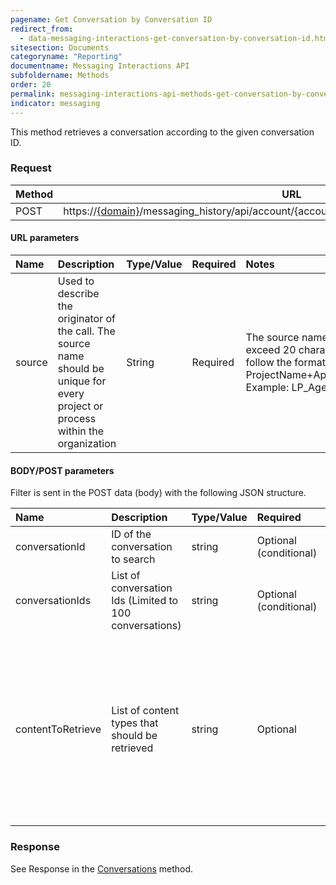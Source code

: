 ```yaml
---
pagename: Get Conversation by Conversation ID
redirect_from:
  - data-messaging-interactions-get-conversation-by-conversation-id.html
sitesection: Documents
categoryname: "Reporting"
documentname: Messaging Interactions API
subfoldername: Methods
order: 20
permalink: messaging-interactions-api-methods-get-conversation-by-conversation-id.html
indicator: messaging
---
```


This method retrieves a conversation according to the given conversation ID.

### Request

Method | URL
---- | ---
POST | https://[{domain}](/agent-domain-domain-api.html)/messaging_history/api/account/{accountID}/conversations/conversation/search

#### URL parameters

|Name | Description | Type/Value | Required | Notes
| :--- | :--- | :--- | :--- | :---
|source | Used to describe the originator of the call. The source name should be unique for every project or process within the organization | String | Required | The source name should not exceed 20 characters. Please follow the format of ProjectName+AppName+UseCase. Example: LP_AgentUI_History|

#### BODY/POST parameters

Filter is sent in the POST data (body) with the following JSON structure.

| Name | Description | Type/Value | Required |  Notes |
| :--- | :--- | :--- | :--- |  :--- |
| conversationId | ID of the conversation to search | string | Optional (conditional) | Optional if “conversationIds” was provided
| conversationIds | List of conversation Ids (Limited to 100 conversations) | string | Optional (conditional) | Optional if “conversationId” was provided
| contentToRetrieve | List of content types that should be retrieved | string | Optional | Valid values: campaign, messageRecords, agentParticipants, agentParticipantsLeave, agentParticipantsActive, consumerParticipants, transfers, interactions, messageScores, messageStatuses, conversationSurveys, coBrowseSessions, summary, sdes, unAuthSdes, monitoring, dialogs, responseTime, skillChanges, intents, uniqueIntents, latestAgentSurvey, previouslySubmittedAgentSurveys |

### Response

See Response in the [Conversations](messaging-interactions-api-methods-conversations.html#response) method.